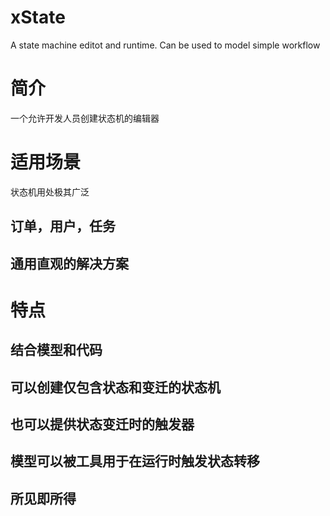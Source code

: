 xState
======

A state machine editot and runtime. Can be used to model simple workflow

# 简介
一个允许开发人员创建状态机的编辑器

# 适用场景
状态机用处极其广泛

## 订单，用户，任务
## 通用直观的解决方案

# 特点

## 结合模型和代码
## 可以创建仅包含状态和变迁的状态机
## 也可以提供状态变迁时的触发器
## 模型可以被工具用于在运行时触发状态转移

## 所见即所得
